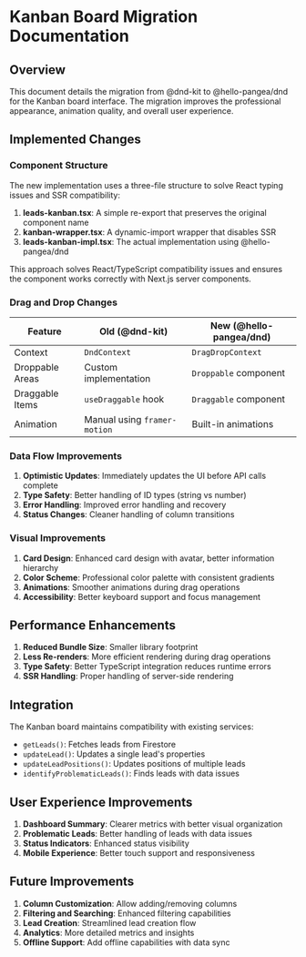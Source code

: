# Kanban Board Migration Documentation

## Overview

This document details the migration from @dnd-kit to @hello-pangea/dnd for the Kanban board interface. The migration improves the professional appearance, animation quality, and overall user experience.

## Implemented Changes

### Component Structure

The new implementation uses a three-file structure to solve React typing issues and SSR compatibility:

1. **leads-kanban.tsx**: A simple re-export that preserves the original component name
2. **kanban-wrapper.tsx**: A dynamic-import wrapper that disables SSR
3. **leads-kanban-impl.tsx**: The actual implementation using @hello-pangea/dnd

This approach solves React/TypeScript compatibility issues and ensures the component works correctly with Next.js server components.

### Drag and Drop Changes

| Feature | Old (@dnd-kit) | New (@hello-pangea/dnd) |
|---------|---------------|------------------------|
| Context | `DndContext` | `DragDropContext` |
| Droppable Areas | Custom implementation | `Droppable` component |
| Draggable Items | `useDraggable` hook | `Draggable` component |
| Animation | Manual using `framer-motion` | Built-in animations |

### Data Flow Improvements

1. **Optimistic Updates**: Immediately updates the UI before API calls complete
2. **Type Safety**: Better handling of ID types (string vs number)
3. **Error Handling**: Improved error handling and recovery
4. **Status Changes**: Cleaner handling of column transitions

### Visual Improvements

1. **Card Design**: Enhanced card design with avatar, better information hierarchy
2. **Color Scheme**: Professional color palette with consistent gradients
3. **Animations**: Smoother animations during drag operations
4. **Accessibility**: Better keyboard support and focus management

## Performance Enhancements

1. **Reduced Bundle Size**: Smaller library footprint
2. **Less Re-renders**: More efficient rendering during drag operations
3. **Type Safety**: Better TypeScript integration reduces runtime errors
4. **SSR Handling**: Proper handling of server-side rendering

## Integration

The Kanban board maintains compatibility with existing services:

- `getLeads()`: Fetches leads from Firestore
- `updateLead()`: Updates a single lead's properties
- `updateLeadPositions()`: Updates positions of multiple leads
- `identifyProblematicLeads()`: Finds leads with data issues

## User Experience Improvements

1. **Dashboard Summary**: Clearer metrics with better visual organization
2. **Problematic Leads**: Better handling of leads with data issues
3. **Status Indicators**: Enhanced status visibility
4. **Mobile Experience**: Better touch support and responsiveness

## Future Improvements

1. **Column Customization**: Allow adding/removing columns
2. **Filtering and Searching**: Enhanced filtering capabilities
3. **Lead Creation**: Streamlined lead creation flow
4. **Analytics**: More detailed metrics and insights
5. **Offline Support**: Add offline capabilities with data sync 